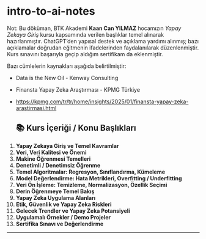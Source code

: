 # intro-to-ai-notes
Not: Bu döküman, BTK Akademi **Kaan Can YILMAZ** hocamızın *Yapay Zekaya Giriş* kursu kapsamında verilen başlıklar temel alınarak hazırlanmıştır.
ChatGPT’den yapısal destek ve açıklama yardımı alınmış; bazı açıklamalar doğrudan eğitmenin ifadelerinden faydalanılarak düzenlenmiştir.
Kurs sınavını başarıyla geçip aldığım sertifikam da eklenmiştir.

Bazı cümlelerin kaynakları aşağıda belirtilmiştir:
- Data is the New Oil - Kenway Consulting
- Finansta Yapay Zeka Araştırması - KPMG Türkiye
- https://kpmg.com/tr/tr/home/insights/2025/01/finansta-yapay-zeka-arastirmasi.html

    ## 📚 Kurs İçeriği / Konu Başlıkları

1. **Yapay Zekaya Giriş ve Temel Kavramlar**  
2. **Veri, Veri Kalitesi ve Önemi**  
3. **Makine Öğrenmesi Temelleri**  
4. **Denetimli / Denetimsiz Öğrenme**  
5. **Temel Algoritmalar: Regresyon, Sınıflandırma, Kümeleme**  
6. **Model Değerlendirme: Hata Metrikleri, Overfitting / Underfitting**  
7. **Veri Ön İşleme: Temizleme, Normalizasyon, Özellik Seçimi**  
8. **Derin Öğrenmeye Temel Bakış**  
9. **Yapay Zeka Uygulama Alanları**  
10. **Etik, Güvenlik ve Yapay Zeka Riskleri**  
11. **Gelecek Trendler ve Yapay Zeka Potansiyeli**  
12. **Uygulamalı Örnekler / Demo Projeler**  
13. **Sertifika Sınavı ve Değerlendirme**

---



